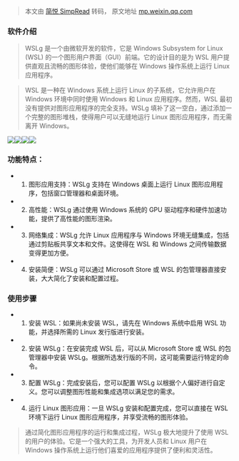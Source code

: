 > 本文由 [简悦 SimpRead](http://ksria.com/simpread/) 转码， 原文地址 [mp.weixin.qq.com](https://mp.weixin.qq.com/s/STRAi0SChUcdl5kPKIcObA)

  

### 软件介绍

> WSLg 是一个由微软开发的软件，它是 Windows Subsystem for Linux (WSL) 的一个图形用户界面（GUI）前端。它的设计目的是为 WSL 用户提供直观且流畅的图形体验，使他们能够在 Windows 操作系统上运行 Linux 应用程序。

> WSL 是一种在 Windows 系统上运行 Linux 的子系统，它允许用户在 Windows 环境中同时使用 Windows 和 Linux 应用程序。然而，WSL 最初没有提供对图形应用程序的完全支持。WSLg 填补了这一空白，通过添加一个完整的图形堆栈，使得用户可以无缝地运行 Linux 图形应用程序，而无需离开 Windows。

![](https://mmbiz.qpic.cn/mmbiz_png/KTkWjEKNj2ZZCfQZb4P6lhtuibuAAGaXJaMbmoAshg0HN3b6DZ3ZCXiacS3ic3VusTnlWWLoicD36lKQr0OUEJA9pQ/640?wx_fmt=png)![](https://mmbiz.qpic.cn/mmbiz_png/KTkWjEKNj2ZZCfQZb4P6lhtuibuAAGaXJUaW5Ensv7WwQRDKVsvHMKjolsFpNjQjtOwNe3FF89H15YJdlMXSDbQ/640?wx_fmt=png)![](https://mmbiz.qpic.cn/mmbiz_png/KTkWjEKNj2ZZCfQZb4P6lhtuibuAAGaXJEGbOglDFGzK6HzXYibibp3TicDhicTy0yP9QPaFiaw00ghP9Nl56XqILslw/640?wx_fmt=png)![](https://mmbiz.qpic.cn/mmbiz_png/KTkWjEKNj2ZZCfQZb4P6lhtuibuAAGaXJGHCnOnuHrVicTcAELeKVqzleYKr67xv4h9wIiasUtZL5aywE65KA55lQ/640?wx_fmt=png)

### 功能特点：

*   1. 图形应用支持：WSLg 支持在 Windows 桌面上运行 Linux 图形应用程序，包括窗口管理器和桌面环境。
    
*   2. 高性能：WSLg 通过使用 Windows 系统的 GPU 驱动程序和硬件加速功能，提供了高性能的图形渲染。
    
*   3. 网络集成：WSLg 允许 Linux 应用程序与 Windows 环境无缝集成，包括通过剪贴板共享文本和文件。这使得在 WSL 和 Windows 之间传输数据变得更加方便。
    
*   4. 安装简便：WSLg 可以通过 Microsoft Store 或 WSL 的包管理器直接安装，大大简化了安装和配置过程。
    

### 使用步骤

*   1. 安装 WSL：如果尚未安装 WSL，请先在 Windows 系统中启用 WSL 功能，并选择所需的 Linux 发行版进行安装。
    
*   2. 安装 WSLg：在安装完成 WSL 后，可以从 Microsoft Store 或 WSL 的包管理器中安装 WSLg。根据所选发行版的不同，这可能需要运行特定的命令。
    
*   3. 配置 WSLg：完成安装后，您可以配置 WSLg 以根据个人偏好进行自定义。您可以调整图形性能和集成选项以满足您的需求。
    
*   4. 运行 Linux 图形应用：一旦 WSLg 安装和配置完成，您可以直接在 WSL 环境下运行 Linux 图形应用程序，并享受流畅的图形体验。
    

> 通过简化图形应用程序的运行和集成过程，WSLg 极大地提升了使用 WSL 的用户的体验。它是一个强大的工具，为开发人员和 Linux 用户在 Windows 操作系统上运行他们喜爱的应用程序提供了便利和灵活性。